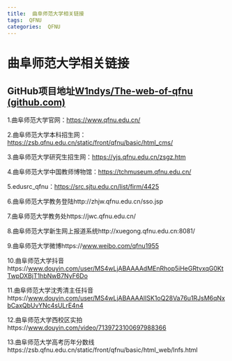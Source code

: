 ```yaml
---
title:  曲阜师范大学相关链接 
tags:  QFNU
categories:  QFNU
---
```


# 曲阜师范大学相关链接

## GitHub项目地址[W1ndys/The-web-of-qfnu (github.com)](https://github.com/W1ndys/The-web-of-qfnu)

1.曲阜师范大学官网：https://www.qfnu.edu.cn/

2.曲阜师范大学本科招生网：https://zsb.qfnu.edu.cn/static/front/qfnu/basic/html_cms/

3.曲阜师范大学研究生招生网：https://yjs.qfnu.edu.cn/zsgz.htm

4.曲阜师范大学中国教师博物馆：https://tchmuseum.qfnu.edu.cn/

5.edusrc_qfnu：https://src.sjtu.edu.cn/list/firm/4425

6.曲阜师范大学教务登陆http://zhjw.qfnu.edu.cn/sso.jsp

7.曲阜师范大学教务处https://jwc.qfnu.edu.cn/

8.曲阜师范大学新生网上报道系统http://xuegong.qfnu.edu.cn:8081/

9.曲阜师范大学微博https://www.weibo.com/qfnu1955

10.曲阜师范大学抖音https://www.douyin.com/user/MS4wLjABAAAAdMEnRhop5iHeGRtvxqG0KtTwpDXBjT1hbNwB7NyF6Do

11.曲阜师范大学沈秀清主任抖音https://www.douyin.com/user/MS4wLjABAAAAlISK1oQ28Va76u1RJsM6qNxbCaxQbUvYNc4sULrE4n4

12.曲阜师范大学西校区实拍https://www.douyin.com/video/7139723100697988366

13.曲阜师范大学高考历年分数线https://zsb.qfnu.edu.cn/static/front/qfnu/basic/html_web/lnfs.html